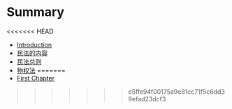 # Summary

<<<<<<< HEAD
* [Introduction](README.md)
* [民法的内容](chapter1.md)
* [民法总则](chapter2.md)
* [物权法](chapter3.md)
=======
* [First Chapter](chapter1.md)
>>>>>>> e5ffe94f00175a9e81cc71f5c6dd39efad23dcf3
